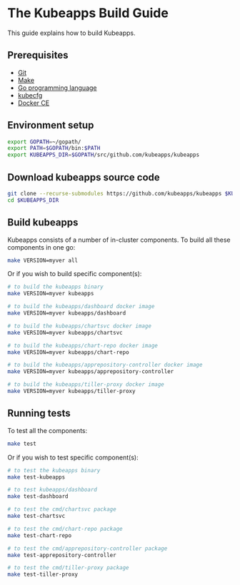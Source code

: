 # The Kubeapps Build Guide

This guide explains how to build Kubeapps.

## Prerequisites

- [Git](https://git-scm.com/)
- [Make](https://www.gnu.org/software/make/)
- [Go programming language](https://golang.org/)
- [kubecfg](https://github.com/ksonnet/kubecfg)
- [Docker CE](https://www.docker.com/community-edition)

## Environment setup

```bash
export GOPATH=~/gopath/
export PATH=$GOPATH/bin:$PATH
export KUBEAPPS_DIR=$GOPATH/src/github.com/kubeapps/kubeapps
```
## Download kubeapps source code

```bash
git clone --recurse-submodules https://github.com/kubeapps/kubeapps $KUBEAPPS_DIR
cd $KUBEAPPS_DIR
```

## Build kubeapps

Kubeapps consists of a number of in-cluster components. To build all these components in one go:

```bash
make VERSION=myver all
```

Or if you wish to build specific component(s):

```bash
# to build the kubeapps binary
make VERSION=myver kubeapps

# to build the kubeapps/dashboard docker image
make VERSION=myver kubeapps/dashboard

# to build the kubeapps/chartsvc docker image
make VERSION=myver kubeapps/chartsvc

# to build the kubeapps/chart-repo docker image
make VERSION=myver kubeapps/chart-repo

# to build the kubeapps/apprepository-controller docker image
make VERSION=myver kubeapps/apprepository-controller

# to build the kubeapps/tiller-proxy docker image
make VERSION=myver kubeapps/tiller-proxy
```

## Running tests

To test all the components:

```bash
make test
```

Or if you wish to test specific component(s):

```bash
# to test the kubeapps binary
make test-kubeapps

# to test kubeapps/dashboard
make test-dashboard

# to test the cmd/chartsvc package
make test-chartsvc

# to test the cmd/chart-repo package
make test-chart-repo

# to test the cmd/apprepository-controller package
make test-apprepository-controller

# to test the cmd/tiller-proxy package
make test-tiller-proxy
```
